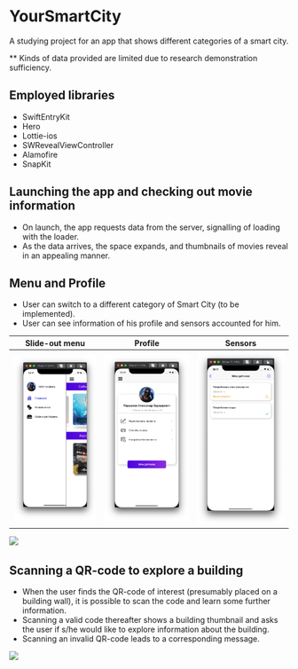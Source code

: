 # YourSmartCity
A studying project for an app that shows different categories of a smart city. 

** Kinds of data provided are limited due to research demonstration sufficiency.

## Employed libraries
* SwiftEntryKit
* Hero
* Lottie-ios
* SWRevealViewController
* Alamofire
* SnapKit

## Launching the app and checking out movie information
* On launch, the app requests data from the server, signalling of loading with the loader. 
* As the data arrives, the space expands, and thumbnails of movies reveal in an appealing manner.

## Menu and Profile
* User can switch to a different category of Smart City (to be implemented).
* User can see information of his profile and sensors accounted for him.

Slide-out menu             |  Profile |  Sensors 
:-------------------------:|:-------------------------:|:-------------------------:
<img src="Images/Menu.png" width= 300>   |  <img src="Images/Profile.png" width= 300>  |  <img src="Images/Sensors.png" width= 300> 

<img src="Images/Home GIF.gif" width= 400> 

## Scanning a QR-code to explore a building
* When the user finds the QR-code of interest (presumably placed on a building wall), it is possible to scan the code and learn some further information.
* Scanning a valid code thereafter shows a building thumbnail and asks the user if s/he would like to explore information about the building.
* Scanning an invalid QR-code leads to a corresponding message.
<img src="Images/Scan GIF.gif" width= 370> 
